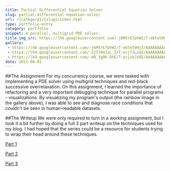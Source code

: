 ```yaml
---
title: Partial Differential Equation Solver
slug: partial-differential-equation-solver
url: /{category}/{slug}/index.html
type: portfolio-entry
category: portfolio
snippet: A parallel, multigrid PDE solver.
title_img_src: https://lh6.googleusercontent.com/-j6M5rE7phWI/T-ebte59HjI/AAAAAAAAA_A/UDVF65JTAEw/s{img_width}/31MB_grid.jpg
gallery:
 - https://lh6.googleusercontent.com/-j6M5rE7phWI/T-ebte59HjI/AAAAAAAAA_A/UDVF65JTAEw/s{img_width}/31MB_grid.jpg
 - https://lh4.googleusercontent.com/-22TJ04JzL_I/T-ecjTJLzqI/AAAAAAAAA_I/Y-GeYKibUrs/s{img_width}/small-grid-slow.jpg
 - https://lh4.googleusercontent.com/-mR_3g9K-DhE/T-ecjzklU9I/AAAAAAAAA_Q/8orlOH_6_50/s{img_width}/news_thumb.png
date: 2011-06-01
---
```

##The Assignment
For my concurrency course, we were tasked with implementing a PDE solver using multigrid techniques and red-black successive overrelaxation. On this assignment, I learned the importance of refactoring and a very important debugging technique for parallel programs - visualizations. By visualizing my program's output (the rainbow image in the gallery above), I was able to see and diagnose race conditions that couldn't be seen in human-readable datasets.

##The Writeup
We were only required to turn in a working assignment, but I took it a bit further by doing a full 3 part writeup on the techniques used for my blog. I had hoped that the series could be a resource for students trying to wrap their head around these techniques.

[Part 1](http://www.philipbjorge.com/blog/2011-12-01/2d-heat-equation-solver-in-ada95-part-1/)

[Part 2](http://www.philipbjorge.com/blog/2011-12-02/2d-multigrid-red-black-sor-in-ada95-part-2/)

[Part 3](http://www.philipbjorge.com/blog/2012-01-22/2d-multigrid-red-black-sor-in-ada95-part-3/)